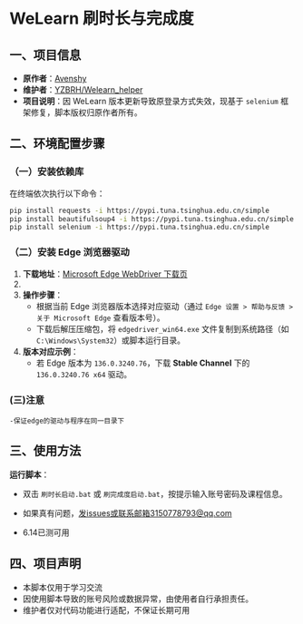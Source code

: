 
# WeLearn 刷时长与完成度

## 一、项目信息
- **原作者**：[Avenshy](https://github.com/Avenshy)  
- **维护者**：[YZBRH/Welearn_helper](https://github.com/YZBRH/Welearn_helper)  
- **项目说明**：因 WeLearn 版本更新导致原登录方式失效，现基于 `selenium` 框架修复，脚本版权归原作者所有。


## 二、环境配置步骤

### （一）安装依赖库
在终端依次执行以下命令：  
```bash
pip install requests -i https://pypi.tuna.tsinghua.edu.cn/simple
pip install beautifulsoup4 -i https://pypi.tuna.tsinghua.edu.cn/simple
pip install selenium -i https://pypi.tuna.tsinghua.edu.cn/simple
```  


### （二）安装 Edge 浏览器驱动
1. **下载地址**：[Microsoft Edge WebDriver 下载页](https://developer.microsoft.com/en-us/microsoft-edge/tools/webdriver/?form=MA13LH#downloads)
2. 
3. **操作步骤**：  
   - 根据当前 Edge 浏览器版本选择对应驱动（通过 `Edge 设置 > 帮助与反馈 > 关于 Microsoft Edge` 查看版本号）。  
   - 下载后解压压缩包，将 `edgedriver_win64.exe` 文件复制到系统路径（如 `C:\Windows\System32`）或脚本运行目录。  
4. **版本对应示例**：  
   - 若 Edge 版本为 `136.0.3240.76`，下载 **Stable Channel** 下的 `136.0.3240.76 x64` 驱动。

### (三)注意
    -保证edge的驱动与程序在同一目录下
## 三、使用方法

 **运行脚本**：  
   - 双击 `刷时长启动.bat` 或 `刷完成度启动.bat`，按提示输入账号密码及课程信息。  

   - 如果真有问题，发issues或联系邮箱3150778793@qq.com

   - 6.14已测可用
## 四、项目声明
- 本脚本仅用于学习交流 
- 因使用脚本导致的账号风险或数据异常，由使用者自行承担责任。  
- 维护者仅对代码功能进行适配，不保证长期可用






